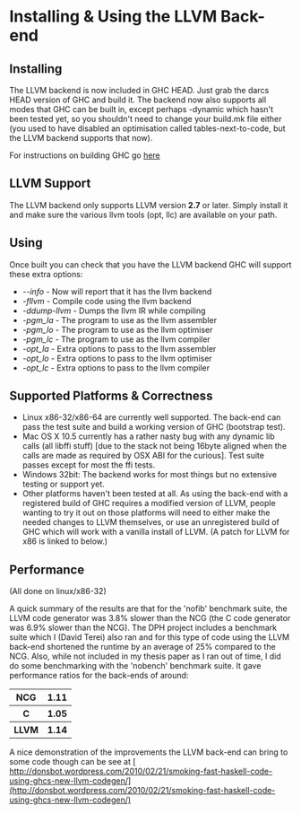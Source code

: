 


# Installing & Using the LLVM Back-end


## Installing



The LLVM backend is now included in GHC HEAD. Just grab the darcs HEAD version of GHC and build it. The backend now also supports all modes that GHC can be built in, except perhaps -dynamic which hasn't been tested yet, so you shouldn't need to change your build.mk file either (you used to have disabled an optimisation called tables-next-to-code, but the LLVM backend supports that now).



For instructions on building GHC go [
here](http://hackage.haskell.org/trac/ghc/wiki/Building)


## LLVM Support



The LLVM backend only supports LLVM version **2.7** or later. Simply install it and make sure the various llvm tools (opt, llc) are available on your path.


## Using



Once built you can check that you have the LLVM backend GHC will support these extra options:


- *--info* - Now will report that it has the llvm backend
- *-fllvm* - Compile code using the llvm backend
- *-ddump-llvm* - Dumps the llvm IR while compiling
- *-pgm\_la* - The program to use as the llvm assembler
- *-pgm\_lo* - The program to use as the llvm optimiser
- *-pgm\_lc* - The program to use as the llvm compiler
- *-opt\_la* - Extra options to pass to the llvm assembler
- *-opt\_lo* - Extra options to pass to the llvm optimiser
- *-opt\_lc* - Extra options to pass to the llvm compiler

## Supported Platforms & Correctness


- Linux x86-32/x86-64 are currently well supported. The back-end can pass the test suite and build a working version of GHC (bootstrap test).
- Mac OS X 10.5 currently has a rather nasty bug with any dynamic lib calls (all libffi stuff) \[due to the stack not being 16byte aligned when the calls are made as required by OSX ABI for the curious\]. Test suite passes except for most the ffi tests.
- Windows 32bit: The backend works for most things but no extensive testing or support yet.
- Other platforms haven't been tested at all. As using the back-end with a registered build of GHC requires a modified version of LLVM, people wanting to try it out on those platforms will need to either make the needed changes to LLVM themselves, or use an unregistered build of GHC which will work with a vanilla install of LLVM. (A patch for LLVM for x86 is linked to below.)

## Performance



(All done on linux/x86-32)



A quick summary of the results are that for the 'nofib' benchmark suite, the LLVM code generator was 3.8% slower than the NCG (the C code generator was 6.9% slower than the NCG). The DPH project includes a benchmark suite which I (David Terei) also ran and for this type of code using the LLVM back-end shortened the runtime by an average of 25% compared to the NCG. Also, while not included in my thesis paper as I ran out of time, I did do some benchmarking with the 'nobench' benchmark suite. It gave performance ratios for the back-ends of around:


<table><tr><th>NCG </th>
<th> 1.11
</th></tr>
<tr><th>C </th>
<th> 1.05
</th></tr>
<tr><th>LLVM </th>
<th> 1.14
</th></tr></table>



A nice demonstration of the improvements the LLVM back-end can bring to some code though can be see at [
http://donsbot.wordpress.com/2010/02/21/smoking-fast-haskell-code-using-ghcs-new-llvm-codegen/](http://donsbot.wordpress.com/2010/02/21/smoking-fast-haskell-code-using-ghcs-new-llvm-codegen/)


